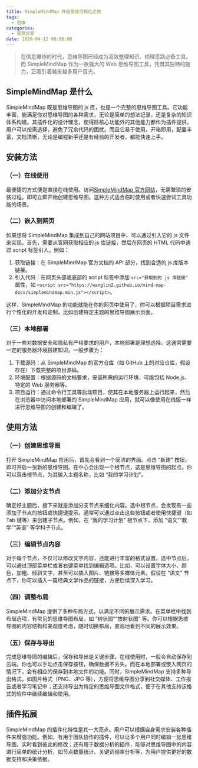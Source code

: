 ```yaml
---
title: SimpleMindMap 开启思维可视化之旅
tags:
  - 思维
categories:
  - 资源分享
date: 2026-04-12 00:00:00
---
```


> 在信息爆炸的时代，思维导图已经成为高效整理知识、梳理思路必备工具。而 SimpleMindMap 作为一款强大的 Web 思维导图工具，凭借其独特的魅力，正吸引着越来越多用户目光。

<!-- more -->

## SimpleMindMap 是什么

SimpleMindMap 既是思维导图的 js 库，也是一个完整的思维导图工具。它功能丰富，能满足你对思维导图的各种需求，无论是简单的想法记录，还是复杂的知识体系构建。其插件化的设计理念，使得除核心功能外的其他能力都作为插件提供，用户可以按需选择，避免了冗余代码的困扰。而且它易于使用，开箱即用，配置丰富，文档清晰，无论是编程新手还是有经验的开发者，都能快速上手。

## 安装方法

### （一）在线使用

最便捷的方式便是直接在线使用。访问[SimpleMindMap 官方网站](https://wanglin2.github.io/mind-map-docs/)，无需繁琐的安装过程，即可立即开始创建思维导图。这种方式适合临时使用或者快速尝试工具功能的场景。

### （二）嵌入到网页

如果想将 SimpleMindMap 集成到自己的网站项目中，可以通过引入它的 js 文件来实现。首先，需要从官网获取相应的 js 库链接，然后在网页的 HTML 代码中通过 script 标签引入。例如：

  1. 获取链接：在 SimpleMindMap 官方文档的 API 部分，找到合适的 js 库版本链接。
  2. 引入代码：在网页头部或底部的 script 标签中添加 `src="获取到的 js 库链接"` 属性，如 `<script src="https://wanglin2.github.io/mind-map-docs/simplemindmap.min.js"></script>`。

这样，SimpleMindMap 的功能就能在你的网页中使用了，你可以根据项目需求进行个性化的开发和定制，比如创建特定主题的思维导图展示页面。

### （三）本地部署

对于一些对数据安全和隐私有严格要求的用户，本地部署是理想选择。这通常需要一定的服务器环境搭建知识。一般步骤为：

  1. 下载源码：从 SimpleMindMap 的官方仓库（如 GitHub 上的对应仓库，假设存在）下载完整的项目源码。
  2. 环境配置：根据源码的文档要求，安装所需的运行环境，可能包括 Node.js、特定的 Web 服务器等。
  3. 项目运行：通过命令行工具等启动项目，使其在本地服务器上运行起来，然后在浏览器中访问本地部署的 SimpleMindMap 应用，就可以像使用在线版一样进行思维导图的创建和编辑了。

## 使用方法

### （一）创建思维导图

打开 SimpleMindMap 应用后，首先会看到一个简洁的界面。点击 “新建” 按钮，即可开启一张新的思维导图。在中心会出现一个根节点，这是思维导图的起点。你可以双击根节点，为其输入主题名称，比如 “我的学习计划”。

### （二）添加分支节点

确定好主题后，接下来就是添加分支节点来细化内容。选中根节点，会发现有一些添加子节点的按钮或快捷键提示。通常可以通过点击这些按钮或者使用快捷键（如 Tab 键等）来创建子节点。例如，在 “我的学习计划” 根节点下，添加 “语文”“数学”“英语” 等学科子节点。

### （三）编辑节点内容

对于每个节点，不仅可以修改文字内容，还能进行丰富的格式设置。选中节点后，可以通过顶部菜单栏或者右键菜单找到编辑选项。比如，可以设置字体大小、颜色，加粗、倾斜文字，甚至可以插入图片、链接等多媒体元素。假设在 “语文” 节点下，你可以插入一篇经典文学作品的链接，方便后续深入学习。

### （四）调整布局

SimpleMindMap 提供了多种布局方式，以满足不同的展示需求。在菜单栏中找到布局选项，有常见的思维导图布局，如 “树状图”“放射状图” 等。你可以根据思维导图的内容结构和美观度考虑，随时切换布局，直观地看到不同的展示效果。

### （五）保存与导出

完成思维导图的编辑后，保存和导出是关键步骤。在线使用时，一般会自动保存到云端，你也可以手动点击保存按钮，确保数据不丢失。而在本地部署或嵌入网页的情况下，会有相应的保存到本地文件的功能。同时，SimpleMindMap 支持多种导出格式，如图片格式（PNG、JPG 等），方便将思维导图分享到社交媒体、工作报告或者学习笔记中；还支持导出为特定的思维导图文件格式，便于在其他支持该格式的软件中继续编辑和使用。

## 插件拓展

SimpleMindMap 的插件化特性是其一大亮点。用户可以根据自身需求安装各种插件来增强功能。例如，有用于团队协作的插件，可以让多个用户同时编辑一张思维导图，实时看到彼此的修改；还有用于数据分析的插件，能够对思维导图中的内容进行简单的统计分析，如节点数量统计、关键词频率分析等，为用户提供更好的数据支持和决策依据。